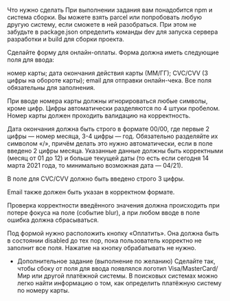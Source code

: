 Что нужно сделать
При выполнении задания вам понадобится npm и система сборки. Вы можете взять parcel или попробовать любую другую систему, если сможете в ней разобраться. При этом не забудьте в package.json определить команды dev для запуска сервера разработки и build для сборки проекта.

Сделайте форму для онлайн-оплаты. Форма должна иметь следующие поля для ввода:

номер карты;
дата окончания действия карты (ММ/ГГ);
CVC/CVV (3 цифры на обороте карты);
email для отправки онлайн-чека.
Все поля обязательны для заполнения.

При вводе номера карты должны игнорироваться любые символы, кроме цифр. Цифры автоматически разделяются по 4 штуки пробелом. Номер карты должен проходить валидацию на корректность.

Дата окончания должна быть строго в формате 00/00, где первые 2 цифры — номер месяца, 3-4 цифры — год. Обязательно разделяйте их символом «/», причём делать это нужно автоматически, если в поле введено 2 цифры месяца. Указанные данные должны быть корректными (месяц от 01 до 12) и больше текущей даты (то есть если сегодня 14 марта 2021 года, то минимально возможная дата — 04/21).

В поле для CVC/CVV должно быть введено строго 3 цифры.

Email также должен быть указан в корректном формате.

Проверка корректности введённого значения должна происходить при потере фокуса на поле (событие blur), а при любом вводе в поле ошибка должна сбрасываться.

Под формой нужно расположить кнопку «Оплатить». Она должна быть в состоянии disabled до тех пор, пока пользователь корректно не заполнит все поля. Нажатие на кнопку обрабатывать не нужно.



* Дополнительное задание (выполнение по желанию)
Сделайте так, чтобы сбоку от поля для ввода появлялся логотип Visa/MasterCard/Мир или другой платёжной системы. В поисковых системах можно легко найти информацию о том, как определить платёжную систему по номеру карты.